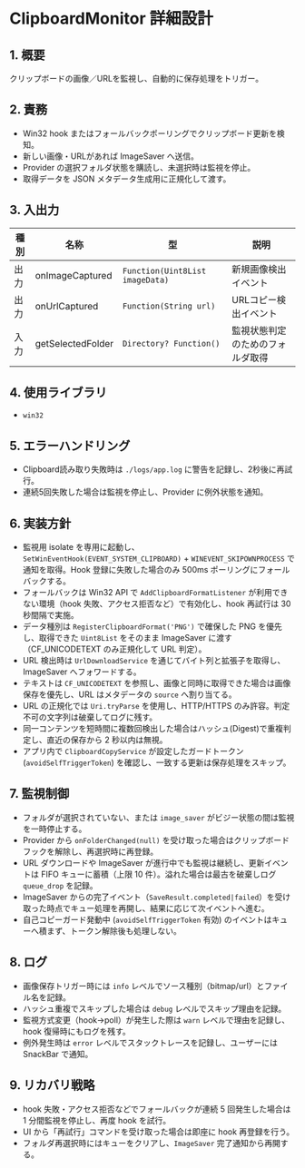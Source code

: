 # ClipboardMonitor 詳細設計

## 1. 概要
クリップボードの画像／URLを監視し、自動的に保存処理をトリガー。

## 2. 責務
- Win32 hook またはフォールバックポーリングでクリップボード更新を検知。
- 新しい画像・URLがあれば ImageSaver へ送信。
- Provider の選択フォルダ状態を購読し、未選択時は監視を停止。
- 取得データを JSON メタデータ生成用に正規化して渡す。

## 3. 入出力
| 種別 | 名称 | 型 | 説明 |
|------|------|----|------|
| 出力 | onImageCaptured | `Function(Uint8List imageData)` | 新規画像検出イベント |
| 出力 | onUrlCaptured | `Function(String url)` | URLコピー検出イベント |
| 入力 | getSelectedFolder | `Directory? Function()` | 監視状態判定のためのフォルダ取得 |

## 4. 使用ライブラリ
- `win32`

## 5. エラーハンドリング
- Clipboard読み取り失敗時は `./logs/app.log` に警告を記録し、2秒後に再試行。
- 連続5回失敗した場合は監視を停止し、Provider に例外状態を通知。

## 6. 実装方針
- 監視用 isolate を専用に起動し、`SetWinEventHook(EVENT_SYSTEM_CLIPBOARD)` + `WINEVENT_SKIPOWNPROCESS` で通知を取得。Hook 登録に失敗した場合のみ 500ms ポーリングにフォールバックする。
- フォールバックは Win32 API で `AddClipboardFormatListener` が利用できない環境（hook 失敗、アクセス拒否など）で有効化し、hook 再試行は 30 秒間隔で実施。
- データ種別は `RegisterClipboardFormat('PNG')` で確保した PNG を優先し、取得できた `Uint8List` をそのまま ImageSaver に渡す（CF_UNICODETEXT のみ正規化して URL 判定）。
- URL 検出時は `UrlDownloadService` を通じてバイト列と拡張子を取得し、ImageSaver へフォワードする。
- テキストは `CF_UNICODETEXT` を参照し、画像と同時に取得できた場合は画像保存を優先し、URL はメタデータの `source` へ割り当てる。
- URL の正規化では `Uri.tryParse` を使用し、HTTP/HTTPS のみ許容。判定不可の文字列は破棄してログに残す。
- 同一コンテンツを短時間に複数回検出した場合はハッシュ(Digest)で重複判定し、直近の保存から 2 秒以内は無視。
- アプリ内で `ClipboardCopyService` が設定したガードトークン (`avoidSelfTriggerToken`) を確認し、一致する更新は保存処理をスキップ。

## 7. 監視制御
- フォルダが選択されていない、または `image_saver` がビジー状態の間は監視を一時停止する。
- Provider から `onFolderChanged(null)` を受け取った場合はクリップボードフックを解除し、再選択時に再登録。
- URL ダウンロードや ImageSaver が進行中でも監視は継続し、更新イベントは FIFO キューに蓄積（上限 10 件）。溢れた場合は最古を破棄しログ `queue_drop` を記録。
- ImageSaver からの完了イベント（`SaveResult.completed|failed`）を受け取った時点でキュー処理を再開し、結果に応じて次イベントへ進む。
- 自己コピーガード発動中 (`avoidSelfTriggerToken` 有効) のイベントはキューへ積まず、トークン解除後も処理しない。

## 8. ログ
- 画像保存トリガー時には `info` レベルでソース種別（bitmap/url）とファイル名を記録。
- ハッシュ重複でスキップした場合は `debug` レベルでスキップ理由を記録。
- 監視方式変更（hook→poll）が発生した際は `warn` レベルで理由を記録し、hook 復帰時にもログを残す。
- 例外発生時は `error` レベルでスタックトレースを記録し、ユーザーには SnackBar で通知。

## 9. リカバリ戦略
- hook 失敗・アクセス拒否などでフォールバックが連続 5 回発生した場合は 1 分間監視を停止し、再度 hook を試行。
- UI から「再試行」コマンドを受け取った場合は即座に hook 再登録を行う。
- フォルダ再選択時にはキューをクリアし、`ImageSaver` 完了通知から再開する。
